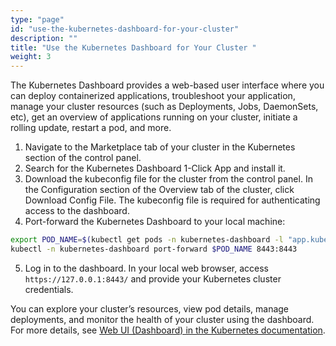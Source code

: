 ```yaml
---
type: "page"
id: "use-the-kubernetes-dashboard-for-your-cluster"
description: ""
title: "Use the Kubernetes Dashboard for Your Cluster "
weight: 3
---
```

The Kubernetes Dashboard provides a web-based user interface where you can deploy containerized applications, troubleshoot your application, manage your cluster resources (such as Deployments, Jobs, DaemonSets, etc), get an overview of applications running on your cluster, initiate a rolling update, restart a pod, and more.

1. Navigate to the Marketplace tab of your cluster in the Kubernetes section of the control panel.
2. Search for the Kubernetes Dashboard 1-Click App and install it.
3. Download the kubeconfig file for the cluster from the control panel. In the Configuration section of the Overview tab of the cluster, click Download Config File. The kubeconfig file is required for authenticating access to the dashboard.
4. Port-forward the Kubernetes Dashboard to your local machine:
```bash
export POD_NAME=$(kubectl get pods -n kubernetes-dashboard -l "app.kubernetes.io/name=kubernetes-dashboard,app.kubernetes.io/instance=kubernetes-dashboard" -o jsonpath="{.items[0].metadata.name}")
kubectl -n kubernetes-dashboard port-forward $POD_NAME 8443:8443
```
5. Log in to the dashboard. In your local web browser, access `https://127.0.0.1:8443/` and provide your Kubernetes cluster credentials.

You can explore your cluster’s resources, view pod details, manage deployments, and monitor the health of your cluster using the dashboard. For more details, see [Web UI (Dashboard) in the Kubernetes documentation](https://kubernetes.io/docs/tasks/access-application-cluster/web-ui-dashboard/).